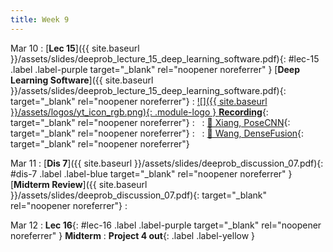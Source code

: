 ```yaml
---
title: Week 9
---
```


 


Mar 10
: [**Lec 15**]({{ site.baseurl }}/assets/slides/deeprob_lecture_15_deep_learning_software.pdf){: #lec-15 .label .label-purple target="_blank" rel="noopener noreferrer" } [**Deep Learning Software**]({{ site.baseurl }}/assets/slides/deeprob_lecture_15_deep_learning_software.pdf){: target="_blank" rel="noopener noreferrer"}
  : [![]({{ site.baseurl }}/assets/logos/yt_icon_rgb.png){: .module-logo } **Recording**](https://leccap.engin.umich.edu/leccap/player/r/pKXsWc){: target="_blank" rel="noopener noreferrer"}
: &nbsp;
  : [📖 Xiang, PoseCNN](https://arxiv.org/pdf/1711.00199.pdf){: target="_blank" rel="noopener noreferrer"}
: &nbsp;
  : [📖 Wang, DenseFusion](https://arxiv.org/pdf/1901.04780.pdf){: target="_blank" rel="noopener noreferrer"}


Mar 11
: [**Dis 7**]({{ site.baseurl }}/assets/slides/deeprob_discussion_07.pdf){: #dis-7 .label .label-blue target="_blank" rel="noopener noreferrer" } [**Midterm Review**]({{ site.baseurl }}/assets/slides/deeprob_discussion_07.pdf){: target="_blank" rel="noopener noreferrer"}
: &nbsp;


Mar 12
: **Lec 16**{: #lec-16 .label .label-purple target="_blank" rel="noopener noreferrer" } **Midterm**
: **Project 4 out**{: .label .label-yellow }

